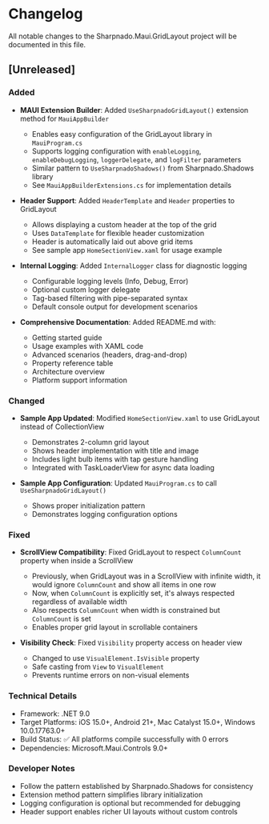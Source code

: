 # Changelog

All notable changes to the Sharpnado.Maui.GridLayout project will be documented in this file.

## [Unreleased]

### Added
- **MAUI Extension Builder**: Added `UseSharpnadoGridLayout()` extension method for `MauiAppBuilder`
  - Enables easy configuration of the GridLayout library in `MauiProgram.cs`
  - Supports logging configuration with `enableLogging`, `enableDebugLogging`, `loggerDelegate`, and `logFilter` parameters
  - Similar pattern to `UseSharpnadoShadows()` from Sharpnado.Shadows library
  - See `MauiAppBuilderExtensions.cs` for implementation details

- **Header Support**: Added `HeaderTemplate` and `Header` properties to GridLayout
  - Allows displaying a custom header at the top of the grid
  - Uses `DataTemplate` for flexible header customization
  - Header is automatically laid out above grid items
  - See sample app `HomeSectionView.xaml` for usage example

- **Internal Logging**: Added `InternalLogger` class for diagnostic logging
  - Configurable logging levels (Info, Debug, Error)
  - Optional custom logger delegate
  - Tag-based filtering with pipe-separated syntax
  - Default console output for development scenarios

- **Comprehensive Documentation**: Added README.md with:
  - Getting started guide
  - Usage examples with XAML code
  - Advanced scenarios (headers, drag-and-drop)
  - Property reference table
  - Architecture overview
  - Platform support information

### Changed
- **Sample App Updated**: Modified `HomeSectionView.xaml` to use GridLayout instead of CollectionView
  - Demonstrates 2-column grid layout
  - Shows header implementation with title and image
  - Includes light bulb items with tap gesture handling
  - Integrated with TaskLoaderView for async data loading

- **Sample App Configuration**: Updated `MauiProgram.cs` to call `UseSharpnadoGridLayout()`
  - Shows proper initialization pattern
  - Demonstrates logging configuration options

### Fixed
- **ScrollView Compatibility**: Fixed GridLayout to respect `ColumnCount` property when inside a ScrollView
  - Previously, when GridLayout was in a ScrollView with infinite width, it would ignore `ColumnCount` and show all items in one row
  - Now, when `ColumnCount` is explicitly set, it's always respected regardless of available width
  - Also respects `ColumnCount` when width is constrained but `ColumnCount` is set
  - Enables proper grid layout in scrollable containers

- **Visibility Check**: Fixed `Visibility` property access on header view
  - Changed to use `VisualElement.IsVisible` property
  - Safe casting from `View` to `VisualElement`
  - Prevents runtime errors on non-visual elements

### Technical Details
- Framework: .NET 9.0
- Target Platforms: iOS 15.0+, Android 21+, Mac Catalyst 15.0+, Windows 10.0.17763.0+
- Build Status: ✅ All platforms compile successfully with 0 errors
- Dependencies: Microsoft.Maui.Controls 9.0+

### Developer Notes
- Follow the pattern established by Sharpnado.Shadows for consistency
- Extension method pattern simplifies library initialization
- Logging configuration is optional but recommended for debugging
- Header support enables richer UI layouts without custom controls
